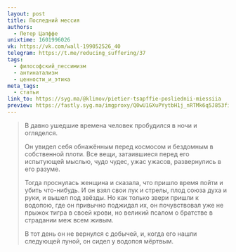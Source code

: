 ```yaml
---
layout: post
title: Последний мессия
authors:
  - Петер Цапффе
unixtime: 1601996026
vk: https://vk.com/wall-199052526_40
telegram: https://t.me/reducing_suffering/37
tags:
  - философский_пессимизм
  - антинатализм
  - ценности_и_этика
meta_tags:
  - статьи
link_to: https://syg.ma/@klimov/pietier-tsapffie-posliednii-miessiia
preview: https://fastly.syg.ma/imgproxy/Q0wU1GXuPYytbH1j_nRTMk6q5J853fieHtNmG02y7Go/s:1280:600/aHR0cHM6Ly9mYXN0/bHkuc3lnLm1hL2F0/dGFjaG1lbnRzLzMx/YzNkMGViMzJkNzVh/MmVkNWRlZWM0YjY4/MTFmNTJmYzZkNjJl/ZmIvc3RvcmUvZGIy/NTQ2N2ViNmJhOWQw/ZjQ4ZDI3YTVkMDcz/NGIyYjYxZmEyN2Yz/MWZiYThlOTE3YzQ3/ZDZiZTQ3YmRhL2Zp/bGUuanBlZw
---
```

>В давно ушедшие времена человек пробудился в ночи и огляделся.
>
>Он увидел себя обнажённым перед космосом и бездомным в собственной плоти. Все вещи, затаившиеся перед его испытующей мыслью, чудо чудес, ужас ужасов, развернулись в его разуме.
>
>Тогда проснулась женщина и сказала, что пришло время пойти и убить что-нибудь. И он взял свои лук и стрелы, плод союза духа и руки, и вышел под звёзды. Но как только звери пришли к водопою, где он привычно поджидал их, он почувствовал уже не прыжок тигра в своей крови, но великий псалом о братстве в страдании меж всем живым.
>
>В тот день он не вернулся с добычей, и, когда его нашли следующей луной, он сидел у водопоя мёртвым.